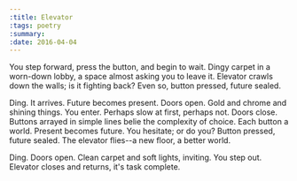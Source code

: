 ```yaml
---
:title: Elevator
:tags: poetry
:summary:
:date: 2016-04-04
---
```

You step forward, press the button, and begin to wait. Dingy carpet in a worn-down lobby, a space almost asking you to leave it. Elevator crawls down the walls; is it fighting back? Even so, button pressed, future sealed.

Ding. It arrives. Future becomes present. Doors open. Gold and chrome and shining things. You enter. Perhaps slow at first, perhaps not. Doors close. Buttons arrayed in simple lines belie the complexity of choice. Each button a world. Present becomes future. You hesitate; or do you? Button pressed, future sealed. The elevator flies--a new floor, a better world.

Ding. Doors open. Clean carpet and soft lights, inviting. You step out. Elevator closes and returns, it's task complete.
